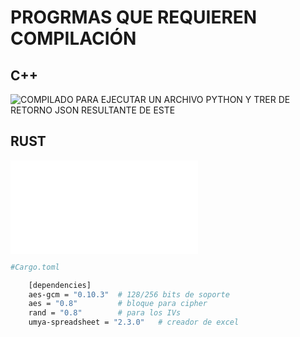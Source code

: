 # PROGRMAS QUE REQUIEREN COMPILACIÓN

## C++

![COMPILADO PARA EJECUTAR UN ARCHIVO PYTHON Y TRER DE RETORNO JSON RESULTANTE DE ESTE](ejecucuinrercoleccioncpptopython/)

## RUST

![COMPILADO PARA ENCRIPTAR Y DESENCRIPTAR ARCHIVOS CON AES-256](encriptadorarchivosenrust/creadorclaves/README.md)

```bash
#Cargo.toml

    [dependencies]
    aes-gcm = "0.10.3"  # 128/256 bits de soporte
    aes = "0.8"         # bloque para cipher
    rand = "0.8"        # para los IVs
    umya-spreadsheet = "2.3.0"   # creador de excel

```


